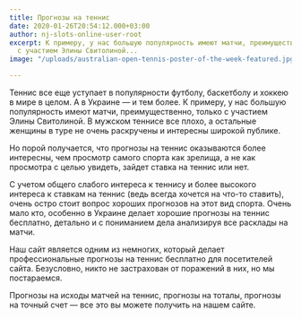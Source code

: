```yaml
---
title: Прогнозы на теннис
date: 2020-01-26T20:54:12.000+03:00
author: nj-slots-online-user-root
excerpt: К примеру, у нас большую популярность имеют матчи, преимущественно, только
  с участием Элины Свитолиной...
image: "/uploads/australian-open-tennis-poster-of-the-week-featured.jpg"

---
```

Теннис все еще уступает в популярности футболу, баскетболу и хоккею в мире в целом. А в Украине &#8212; и тем более. К примеру, у нас большую популярность имеют матчи, преимущественно, только с участием Элины Свитолиной. В мужском теннисе все плохо, а остальные женщины в туре не очень раскручены и интересны широкой публике.

Но порой получается, что прогнозы на теннис оказываются более интересны, чем просмотр самого спорта как зрелища, а не как просмотра с целью увидеть, зайдет ставка на теннис или нет.

С учетом общего слабого интереса к теннису и более высокого интереса к ставкам на теннис (ведь всегда хочется на что-то ставить), очень остро стоит вопрос хороших прогнозов на этот вид спорта. Очень мало кто, особенно в Украине делает хорошие прогнозы на теннис бесплатно, детально и с пониманием дела анализируя все расклады на матчи.

Наш сайт является одним из немногих, который делает профессиональные прогнозы на теннис бесплатно для посетителей сайта. Безусловно, никто не застрахован от поражений в них, но мы постараемся.

Прогнозы на исходы матчей на теннис, прогнозы на тоталы, прогнозы на точный счет &#8212; все это вы можете получить на нашем сайте.